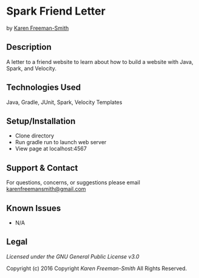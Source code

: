 # Spark Friend Letter
by [Karen Freeman-Smith](https://github.com/karenfreemansmith)

## Description
A letter to a friend website to learn about how to build a website with Java, Spark, and Velocity.

## Technologies Used
Java, Gradle, JUnit, Spark, Velocity Templates

## Setup/Installation
* Clone directory
* Run gradle run to launch web server
* View page at localhost:4567

## Support & Contact
For questions, concerns, or suggestions please email karenfreemansmith@gmail.com

## Known Issues
* N/A

## Legal
*Licensed under the GNU General Public License v3.0*

Copyright (c) 2016 Copyright _Karen Freeman-Smith_ All Rights Reserved.
